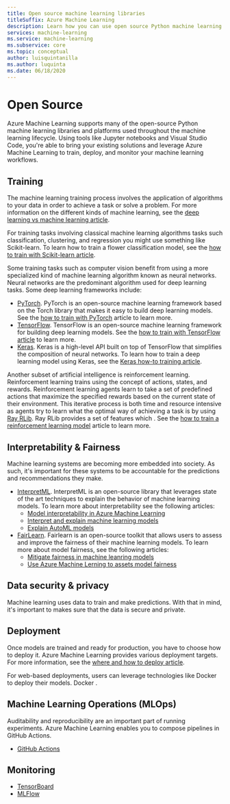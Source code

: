 ```yaml
---
title: Open source machine learning libraries
titleSuffix: Azure Machine Learning
description: Learn how you can use open source Python machine learning  
services: machine-learning
ms.service: machine-learning
ms.subservice: core
ms.topic: conceptual
author: luisquintanilla
ms.author: luquinta
ms.date: 06/18/2020
---
```


# Open Source

Azure Machine Learning supports many of the open-source Python machine learning libraries and platforms used throughout the machine learning lifecycle. Using tools like Jupyter notebooks and Visual Studio Code, you're able to bring your existing solutions and leverage Azure Machine Learning to train, deploy, and monitor your machine learning workflows.

## Training

The machine learning training process involves the application of algorithms to your data in order to achieve a task or solve a problem. For more information on the different kinds of machine learning, see the [deep learning vs machine learning article](./concept-deep-learning-vs-machine-learning.md).

For training tasks involving classical machine learning algorithms tasks such classification, clustering, and regression you might use something like Scikit-learn. To learn how to train a flower classification model, see the [how to train with Scikit-learn article](how-to-train-scikit-learn.md).

Some training tasks such as computer vision benefit from using a more specialized kind of machine learning algorithm known as neural networks. Neural networks are the predominant algorithm used for deep learning tasks. Some deep learning frameworks include:

- [PyTorch](https://github.com/pytorch/pytorch). PyTorch is an open-source machine learning framework based on the Torch library that makes it easy to build deep learning models. See the [how to train with PyTorch](how-to-train-pytorch.md) article to learn more.
- [TensorFlow](https://github.com/tensorflow/tensorflow). TensorFlow is an open-source machine learning framework for building deep learning models. See the [how to train with TensorFlow article](how-to-train-tensorflow.md) to learn more.
- [Keras](https://github.com/keras-team/keras). Keras is a high-level API built on top of TensorFlow that simplifies the composition of neural networks. To learn how to train a deep learning model using Keras, see the [Keras how-to training article](how-to-train-keras.md).

Another subset of artificial intelligence is reinforcement learning. Reinforcement learning trains using the concept of actions, states, and rewards. Reinforcement learning agents learn to take a set of predefined actions that maximize the specified rewards based on the current state of their environment. This iterative process is both time and resource intensive as agents try to learn what the optimal way of achieving a task is by using [Ray RLib](https://github.com/ray-project/ray). Ray RLib provides a set of features which . See the [how to train a reinforcement learning model](how-to-use-reinforcement-learning.md) article to learn more.

## Interpretability & Fairness

Machine learning systems are becoming more embedded into society. As such, it's important for these systems to be accountable for the predictions and recommendations they make.

- [InterpretML](https://github.com/interpretml/interpret/). InterpretML is an open-source library that leverages state of the art techniques to explain the behavior of machine learning models. To learn more about interpretability see the following articles:
    - [Model interpretability in Azure Machine Learning](how-to-machine-learning-interpretability.md)
    - [Interpret and explain machine learning models](how-to-machine-learning-interpretability-aml.md)
    - [Explain AutoML models](how-to-machine-learning-interpretability-automl.md)
- [FairLearn](https://github.com/fairlearn/fairlearn). Fairlearn is an open-source toolkit that allows users to assess and improve the fairness of their machine learning models. To learn more about model fairness, see the following articles:
    - [Mitigate fairness in machine leanring models](concept-fairness-ml.md)
    - [Use Azure Machine Lerning to assets model fairness](how-to-machine-learning-fairness-aml.md)

## Data security & privacy

Machine learning uses data to train and make predictions. With that in mind, it's important to makes sure that the data is secure and private. 

## Deployment

Once models are trained and ready for production, you have to choose how to deploy it. Azure Machine Learning provides various deployment targets. For more information, see the [where and how to deploy article](./how-to-deploy-and-where.md).

For web-based deployments, users can leverage technologies like Docker to deploy their models. Docker .



## Machine Learning Operations (MLOps)

Auditability and reproducibility are an important part of running experiments. Azure Machine Learning enables you to compose pipelines in GitHub Actions.

- [GitHub Actions](./how-to-github-actions-machine-learning.md)

## Monitoring

- [TensorBoard]()
- [MLFlow]()